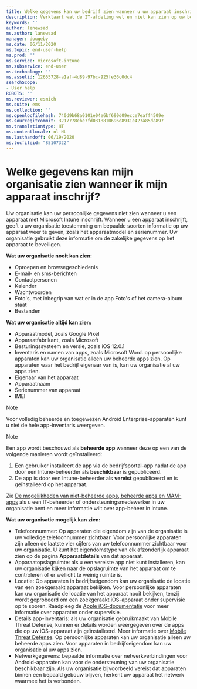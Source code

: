 ```yaml
---
title: Welke gegevens kan uw bedrijf zien wanneer u uw apparaat inschrijft?
description: Verklaart wat de IT-afdeling wel en niet kan zien op uw beheerde apparaat.
keywords: ''
author: lenewsad
ms.author: lanewsad
manager: dougeby
ms.date: 06/11/2020
ms.topic: end-user-help
ms.prod: ''
ms.service: microsoft-intune
ms.subservice: end-user
ms.technology: ''
ms.assetid: 12655728-a1af-4d89-97bc-925fe36c0dc4
searchScope:
- User help
ROBOTS: ''
ms.reviewer: esmich
ms.suite: ems
ms.collection: ''
ms.openlocfilehash: 740d9b68a0101e04e6bf690d09ecce7eaff4509e
ms.sourcegitcommit: 3217778ebe7fd0318810696e8931e427a85da897
ms.translationtype: HT
ms.contentlocale: nl-NL
ms.lasthandoff: 06/19/2020
ms.locfileid: "85107322"
---
```

# <a name="what-information-can-my-organization-see-when-i-enroll-my-device"></a>Welke gegevens kan mijn organisatie zien wanneer ik mijn apparaat inschrijf?

Uw organisatie kan uw persoonlijke gegevens niet zien wanneer u een apparaat met Microsoft Intune inschrijft. Wanneer u een apparaat inschrijft, geeft u uw organisatie toestemming om bepaalde soorten informatie op uw apparaat weer te geven, zoals het apparaatmodel en serienummer. Uw organisatie gebruikt deze informatie om de zakelijke gegevens op het apparaat te beveiligen.

**Wat uw organisatie nooit kan zien:**

- Oproepen en browsegeschiedenis
- E-mail- en sms-berichten
- Contactpersonen
- Kalender
- Wachtwoorden
- Foto's, met inbegrip van wat er in de app Foto's of het camera-album staat
- Bestanden

**Wat uw organisatie altijd kan zien:**

- Apparaatmodel, zoals Google Pixel
- Apparaatfabrikant, zoals Microsoft
- Besturingssysteem en versie, zoals iOS 12.0.1
- Inventaris en namen van apps, zoals Microsoft Word. op persoonlijke apparaten kan uw organisatie alleen uw beheerde apps zien. Op apparaten waar het bedrijf eigenaar van is, kan uw organisatie al uw apps zien.
- Eigenaar van het apparaat
- Apparaatnaam
- Serienummer van apparaat
- IMEI

 > [!NOTE]
 > Voor volledig beheerde en toegewezen Android Enterprise-apparaten kunt u niet de hele app-inventaris weergeven.
 
 > [!NOTE]
 > Een app wordt beschouwd als **beheerde app** wanneer deze op een van de volgende manieren wordt geïnstalleerd:
 > 1. Een gebruiker installeert de app via de bedrijfsportal-app nadat de app door een Intune-beheerder als **beschikbaar** is gepubliceerd.
 > 2. De app is door een Intune-beheerder als **vereist** gepubliceerd en is geïnstalleerd op het apparaat. 
 >
 > Zie [De mogelijkheden van niet-beheerde apps, beheerde apps en MAM-apps](https://techcommunity.microsoft.com/t5/enterprise-mobility-security/understanding-the-capabilities-of-unmanaged-apps-managed-apps/ba-p/249164) als u een IT-beheerder of ondersteuningsmedewerker in uw organisatie bent en meer informatie wilt over app-beheer in Intune.
    
**Wat uw organisatie mogelijk kan zien:**

- Telefoonnummer: Op apparaten die eigendom zijn van de organisatie is uw volledige telefoonnummer zichtbaar. Voor persoonlijke apparaten zijn alleen de laatste vier cijfers van uw telefoonnummer zichtbaar voor uw organisatie. U kunt het eigendomstype van elk afzonderlijk apparaat zien op de pagina **Apparaatdetails** van dat apparaat.
- Apparaatopslagruimte: als u een vereiste app niet kunt installeren, kan uw organisatie kijken naar de opslagruimte van het apparaat om te controleren of er wellicht te weinig ruimte is.  
- Locatie: Op apparaten in bedrijfseigendom kan uw organisatie de locatie van een zoekgeraakt apparaat bekijken. Voor persoonlijke apparaten kan uw organisatie de locatie van het apparaat nooit bekijken, tenzij wordt geprobeerd om een zoekgeraakt iOS-apparaat onder supervisie op te sporen. Raadpleeg de [Apple iOS-documentatie](https://go.microsoft.com/fwlink/?linkid=853816) voor meer informatie over apparaten onder supervisie.  
- Details app-inventaris: als uw organisatie gebruikmaakt van Mobile Threat Defense, kunnen er details worden weergegeven over de apps die op uw iOS-apparaat zijn geïnstalleerd. Meer informatie over [Mobile Threat Defense](set-up-mobile-threat-defense.md). Op persoonlijke apparaten kan uw organisatie alleen uw beheerde apps zien. Voor apparaten in bedrijfseigendom kan uw organisatie al uw apps zien.
- Netwerkgegevens: bepaalde informatie over netwerkverbindingen voor Android-apparaten kan voor de ondersteuning van uw organisatie beschikbaar zijn. Als uw organisatie bijvoorbeeld vereist dat apparaten binnen een bepaald gebouw blijven, herkent uw apparaat het netwerk waarmee het is verbonden. 
